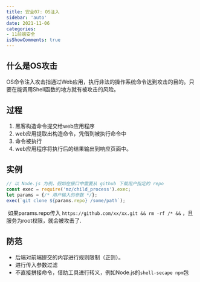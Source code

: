 ```yaml
---
title: 安全07: OS注入
sidebar: 'auto'
date: 2021-11-06
categories:
- 11前端安全
isShowComments: true
---
```




## 什么是OS攻击

OS命令注入攻击指通过Web应用，执行非法的操作系统命令达到攻击的目的。只要在能调用Shell函数的地方就有被攻击的风险。

## 过程

1.   黑客构造命令提交给web应用程序
2.   web应用提取出构造命令，凭借到被执行命令中
3.   命令被执行
4.   web应用程序将执行后的结果输出到响应页面中。

## 实例

```js
// 以 Node.js 为例，假如在接口中需要从 github 下载用户指定的 repo
const exec = require('mz/child_process').exec;
let params = {/* 用户输入的参数 */};
exec(`git clone ${params.repo} /some/path`);
```

​         如果params.repo传入 `https://github.com/xx/xx.git && rm -rf /* &&`   ，且服务为root权限，就会被攻击了.

## 防范

-   后端对前端提交的内容进行规则限制（正则）。
-   进行传入参数过滤
-   不直接拼接命令，借助工具进行转义，例如Node.js的`shell-secape npm`包
